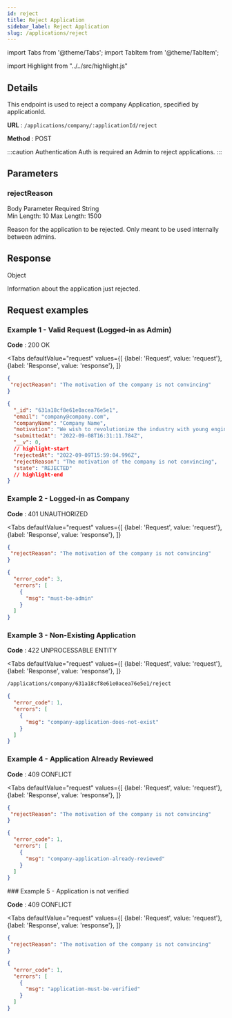 ```yaml
---
id: reject
title: Reject Application
sidebar_label: Reject Application
slug: /applications/reject
---
```


import Tabs from '@theme/Tabs';
import TabItem from '@theme/TabItem';

import Highlight from "../../src/highlight.js"

## Details

This endpoint is used to reject a company Application, specified by applicationId.

**URL** : `/applications/company/:applicationId/reject`

**Method** : <Highlight level="info" inline>POST</Highlight>

:::caution Authentication
Auth is required an Admin to reject applications.
:::

## Parameters

### rejectReason

<Highlight level="info" inline>Body Parameter</Highlight>
<Highlight level="danger" inline>Required</Highlight>
<Highlight level="secondary" inline>String</Highlight>
<br/>
<Highlight level="warning" inline>Min Length: 10</Highlight>
<Highlight level="warning" inline>Max Length: 1500</Highlight>

Reason for the application to be rejected. Only meant to be used internally between admins.

## Response

<Highlight level="secondary" inline>Object</Highlight>

Information about the application just rejected.

## Request examples

### Example 1 - Valid Request (Logged-in as Admin)

**Code** : <Highlight level="success" inline>200 OK</Highlight>

<Tabs
defaultValue="request"
values={[
{label: 'Request', value: 'request'},
{label: 'Response', value: 'response'},
]}
>

<TabItem value="request">

```json
{
 "rejectReason": "The motivation of the company is not convincing" 
}
```

</TabItem>

<TabItem value="response">

```json
{
  "_id": "631a18cf8e61e0acea76e5e1",
  "email": "company@company.com",
  "companyName": "Company Name",
  "motivation": "We wish to revolutionize the industry with young engineers.",
  "submittedAt": "2022-09-08T16:31:11.784Z",
  "__v": 0,
  // highlight-start
  "rejectedAt": "2022-09-09T15:59:04.996Z",
  "rejectReason": "The motivation of the company is not convincing",
  "state": "REJECTED"
  // highlight-end
}
```

</TabItem>
</Tabs>

### Example 2 - Logged-in as Company

**Code** : <Highlight level="danger" inline>401 UNAUTHORIZED</Highlight>

<Tabs
defaultValue="request"
values={[
{label: 'Request', value: 'request'},
{label: 'Response', value: 'response'},
]}
>

<TabItem value="request">

```json
{
 "rejectReason": "The motivation of the company is not convincing" 
}
```

</TabItem>

<TabItem value="response">

```json
{
  "error_code": 3,
  "errors": [
    {
      "msg": "must-be-admin"
    }
  ]
}
```

</TabItem>
</Tabs>

### Example 3 - Non-Existing Application

**Code** : <Highlight level="danger" inline>422 UNPROCESSABLE ENTITY</Highlight>

<Tabs
defaultValue="request"
values={[
{label: 'Request', value: 'request'},
{label: 'Response', value: 'response'},
]}
>

<TabItem value="request">

```bash
/applications/company/631a18cf8e61e0acea76e5e1/reject
```

</TabItem>

<TabItem value="response">

```json
{
  "error_code": 1,
  "errors": [
    {
      "msg": "company-application-does-not-exist"
    }
  ]
}
```

</TabItem>
</Tabs>

### Example 4 - Application Already Reviewed

**Code** : <Highlight level="danger" inline>409 CONFLICT</Highlight>

<Tabs
defaultValue="request"
values={[
{label: 'Request', value: 'request'},
{label: 'Response', value: 'response'},
]}
>

<TabItem value="request">

```json
{
 "rejectReason": "The motivation of the company is not convincing" 
}
```

</TabItem>

<TabItem value="response">

```json
{
  "error_code": 1,
  "errors": [
    {
      "msg": "company-application-already-reviewed"
    }
  ]
}
```

</TabItem>
</Tabs>
### Example 5 - Application is not verified

**Code** : <Highlight level="danger" inline>409 CONFLICT</Highlight>

<Tabs
defaultValue="request"
values={[
{label: 'Request', value: 'request'},
{label: 'Response', value: 'response'},
]}
>

<TabItem value="request">

```json
{
 "rejectReason": "The motivation of the company is not convincing" 
}
```

</TabItem>

<TabItem value="response">

```json
{
  "error_code": 1,
  "errors": [
    {
      "msg": "application-must-be-verified"
    }
  ]
}
```

</TabItem>
</Tabs>

